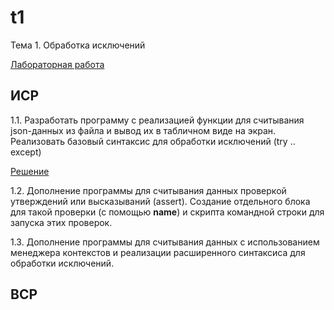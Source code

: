 # t1
Тема 1. Обработка исключений

[Лабораторная работа](https://repl.it/@AlieksandraTrub/sqlite-Bazy-dannykh)

## ИСР

1.1. Разработать программу с реализацией функции для считывания json-данных из файла и вывод их в табличном виде на экран. Реализовать базовый синтаксис для обработки исключений (try .. except)

[Решение](https://repl.it/@AlieksandraTrub/VSR-11-Iskliuchieniia)

1.2. Дополнение программы для считывания данных проверкой утверждений или высказываний (assert). Создание отдельного блока для такой проверки (с помощью __name__) и скрипта командной строки для запуска этих проверок.

1.3. Дополнение программы для считывания данных с использованием менеджера контекстов и реализации расширенного синтаксиса для обработки исключений.

## ВСР 




